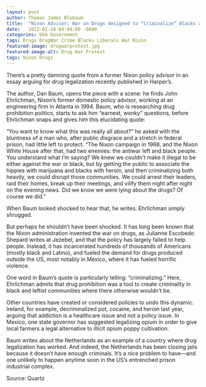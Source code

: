 ```yaml
---
layout: post
author: Thomas James Blobaum 
title:  "Nixon Advisor: War on Drugs designed to “Criminalize” Blacks and Liberals"
date:   2022-02-24 04:44:00 -0600
categories: USA Government
tags: Drugs DrugWar Crime Blacks Liberals War Nixon 
featured-image: drugwarprotest.jpg
featured-image-alt: Drug War Protest 
tags: Nixon Drugs
---
```

There’s a pretty damning quote from a former Nixon policy advisor in an essay arguing for drug legalization recently published in Harper’s.

The author, Dan Baum, opens the piece with a scene: he finds John Ehrlichman, Nixon’s former domestic policy advisor, working at an engineering firm in Atlanta in 1994. Baum, who is researching drug prohibition politics, starts to ask him “earnest, wonky” questions, before Ehrlichman snaps and gives him this elucidating quote:

“You want to know what this was really all about?” he asked with the bluntness of a man who, after public disgrace and a stretch in federal prison, had little left to protect. “The Nixon campaign in 1968, and the Nixon White House after that, had two enemies: the antiwar left and black people. You understand what I’m saying? We knew we couldn’t make it illegal to be either against the war or black, but by getting the public to associate the hippies with marijuana and blacks with heroin, and then criminalizing both heavily, we could disrupt those communities. We could arrest their leaders, raid their homes, break up their meetings, and vilify them night after night on the evening news. Did we know we were lying about the drugs? Of course we did.”

When Baum looked shocked to hear that, he writes. Ehrlichman simply shrugged.

But perhaps he shouldn’t have been shocked. It has long been known that the Nixon administration invented the war on drugs, as Julianne Escobedo Shepard writes at Jezebel, and that the policy has largely failed to help people. Instead, it has incarcerated hundreds of thousands of Americans (mostly black and Latino), and fueled the demand for drugs produced outside the US, most notably in Mexico, where it has fueled horrific violence.

One word in Baum’s quote is particularly telling: “criminalizing.” Here, Ehrlichman admits that drug prohibition was a tool to create criminality in black and leftist communities where there otherwise wouldn’t be.

Other countries have created or considered policies to undo this dynamic. Ireland, for example, decriminalized pot, cocaine, and heroin last year, arguing that addiction is a healthcare issue and not a policy issue. In Mexico, one state governor has suggested legalizing opium in order to give local farmers a legal alternative to illicit opium poppy cultivation.

Baum writes about the Netherlands as an example of a country where drug legalization has worked. And indeed, the Netherlands has been closing jails because it doesn’t have enough criminals. It’s a nice problem to have—and one unlikely to happen anytime soon in the US’s entrenched prison industrial complex.

Source: Quartz 

<a href="https://qz.com/645990/nixon-advisor-we-created-the-war-on-drugs-to-criminalize-black-people-and-the-anti-war-left/" data-iframely-url></a>


